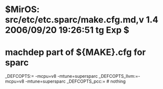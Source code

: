 # $MirOS: src/etc/etc.sparc/make.cfg.md,v 1.4 2006/09/20 19:26:51 tg Exp $
#
# machdep part of ${MAKE}.cfg for sparc

_DEFCOPTS:=	-mcpu=v8 -mtune=supersparc
_DEFCOPTS_llvm:=-mcpu=v8 -mtune=supersparc
_DEFCOPTS_pcc:=	# nothing
